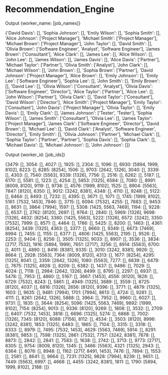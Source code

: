 # Recommendation_Engine

Output {worker_name: [job_names]}

{'David Davis': [], 'Sophia Johnson': [], 'Emily Wilson': [], 'Sophia Smith': [], 'Alice Johnson': ['Project Manager'],
 'Michael Smith': ['Project Manager'], 'Michael Brown': ['Project Manager'], 'John Taylor': [], 'David Smith': [],
 'Olivia Brown': ['Software Engineer', 'Analyst', 'Software Engineer'], 'James Brown': ['Consultant'], 'Alice Clark': [],
 'James Lee': [], 'Alice Wilson': [], 'John Lee': [], 'James Wilson': [], 'James Davis': [], 'Alice Davis': ['Partner'],
 'Michael Taylor': ['Partner'], 'Olivia Smith': ['Analyst'], 'John Clark': [], 'Michael Wilson': [], 'John Brown': [],
 'Sophia Brown': ['Partner'], 'David Johnson': ['Project Manager'], 'Alice Brown': [], 'Emily Johnson': [],
 'Emily Lee': ['Software Engineer'], 'Sophia Lee': [], 'John Smith': [], 'Emily Brown': [], 'David Lee': [],
 'Olivia Wilson': ['Consultant', 'Analyst'], 'Olivia Davis': ['Software Engineer', 'Director'], 'Alice Taylor': ['Partner'],
 'Alice Lee': [], 'John Wilson': ['Partner'], 'Olivia Clark': [], 'David Taylor': ['Consultant'], 'David Wilson': ['Director'],
 'Alice Smith': ['Project Manager'], 'Emily Taylor': ['Consultant'], 'John Davis': ['Project Manager'], 'Olivia Taylor': [],
 'Emily Davis': [], 'Emily Clark': [], 'James Johnson': ['Tester', 'Tester'], 'Sophia Wilson': [], 'James Smith': ['Consultant'],
 'Olivia Lee': [], 'James Taylor': ['Project Manager'], 'James Clark': ['Software Engineer', 'Director'], 'David Brown': [],
 'Michael Lee': [], 'David Clark': ['Analyst', 'Software Engineer', 'Director'], 'Emily Smith': [], 'Olivia Johnson': ['Partner'],
 'Michael Clark': [], 'Sophia Taylor': ['Partner', 'Partner'], 'Sophia Davis': [], 'Sophia Clark': [], 'Michael Davis': [],
 'Michael Johnson': [], 'John Johnson': []}
 
 Output {worker_id: [job_ids]}
 
 {3479: [], 3054: [], 4027: [], 1925: [], 2304: [], 1096: [], 6930: [5894, 1999, 8102], 8223: [], 8285: [8254], 1506: [],
 9703: [2642, 1326], 3040: [], 3339: [], 4303: [], 7540: [5563], 9339: [1326], 7756: [], 2516: [], 6262: [], 5187: [],
 6170: [], 5581: [], 1223: [], 4254: [], 5853: [1325], 6584: [], 7080: [], 8991: [8009, 8120], 9119: [], 9738: [],
 4576: [1999, 8102], 1525: [], 8904: [5563], 7847: [8120], 6350: [], 9012: [3242, 8381], 4348: [], 4110: [], 9248: [],
 5122: [], 6464: [], 8493: [], 7232: [], 4395: [], 3671: [], 1071: [], 1745: [1999, 8102], 5161: [7532, 1453], 7946: [],
 3715: [], 6094: [7532], 4255: [], 7683: [], 9453: [], 8631: [], 3864: [7994], 1597: [], 5308: [1425, 5563, 7469],
 1194: [], 9228: [], 6537: [], 2762: [8120], 2697: [], 9764: [], 2840: [], 5969: [1326], 9698: [1326], 4832: [8254],
 3380: [1425, 5563], 5222: [1326], 6572: [3242], 3350: [7532], 7999: [], 8571: [], 4464: [], 1786: [], 5425: [], 8200: [],
 1463: [], 4361: [8254], 3439: [1325], 4363: [], 3377: [], 8660: [], 9349: [], 6673: [7469], 8994: [], 7455: [], 1155: [],
 6377: [], 4806: [1425, 5563], 2195: [], 9526: [], 2253: [], 9404: [], 8256: [], 3505: [1325], 9033: [], 8907: [], 3536: [],
 3834: [2717, 7532], 1916: [5894, 1999], 7651: [2717], 3256: [], 8914: [5563], 6700: [], 4011: [], 4890: [], 8416: [8381],
 9335: [], 3010: [3242, 8381], 9926: [], 8664: [], 2928: [5563], 7364: [8009, 8120], 4313: [], 1677: [8254], 4295: [1325],
 8041: [], 3359: [2642, 1326], 1080: [5563], 7277: [], 6839: [], 6479: [], 7675: [1325], 4928: [], 8209: [], 6382: [], 1437: [],
 9496: [], 7029: [], 4024: [], 7118: [], 2984: [2642, 1326], 8499: [], 8795: [], 2297: [], 6937: [], 5478: [], 7953: [], 4860: [],
 5167: [], 3667: [1453], 4556: [8120], 1828: [], 6729: [7532], 8243: [], 5861: [], 4949: [1325], 3689: [], 3559: [], 8725: [8120],
 4037: [], 6816: [1326], 2656: [8120], 9396: [], 3771: [], 4879: [1325], 1603: [], 9635: [], 9481: [7994], 1701: [7994], 8613: [],
 4724: [], 9281: [], 4111: [], 8261: [2642, 1326], 5888: [], 3964: [], 7952: [], 9960: [], 6027: [], 9731: [], 1835: [], 3644: [8254],
 5096: [1425, 5563, 7469], 9892: [1999, 8102], 7154: [8254], 9013: [], 9336: [8120], 9269: [], 1808: [], 3532: [], 2709: [],
 6407: [7532, 1453], 3818: [], 6696: [1325], 5274: [], 6868: [], 7002: [1326], 7345: [8120], 6088: [7156], 8112: [], 4534: [],
 3503: [8120], 8996: [3242, 8381], 1853: [1325], 6483: [], 1865: [], 7104: [], 3315: [], 3318: [], 8333: [], 8979: [], 7495: [7532, 1453],
 4629: [5563, 7469], 5914: [], 8291: [8381], 9853: [], 7598: [1325], 2861: [7532], 7757: [3242, 8381], 7678: [], 8873: [],
 2842: [], 2841: [], 7583: [], 1638: [], 2742: [], 3713: [], 9773: [2717], 8305: [], 9754: [8009, 8120], 1345: [], 3466: [5563],
 4321: [1325], 2943: [], 6364: [], 8076: [], 8948: [], 1162: [2717, 8491, 1453], 7476: [], 7894: [], 1553: [], 2581: [], 8641: [],
 9664: [], 7231: [1325], 9828: [7994], 8239: [], 9651: [], 7449: [5563], 6997: [], 4668: [], 4455: [3242, 8381], 1811: [], 1790: [5894, 1999, 8102], 2188: []}
